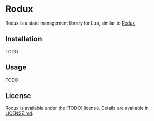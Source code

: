 # Rodux
Rodux is a state management library for Lua, similar to [Redux](https://redux.js.org).

## Installation
TODO

## Usage
TODO

## License
Rodux is available under the [TODO] license. Details are available in [LICENSE.md](LICENSE.md).